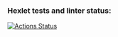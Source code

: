 ### Hexlet tests and linter status:
[![Actions Status](https://github.com/xomnrt/frontend-project-46/actions/workflows/hexlet-check.yml/badge.svg)](https://github.com/xomnrt/frontend-project-46/actions)